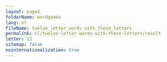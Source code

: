 ```yaml
---
layout: page2
folderName: wordgames
lang: nl
fileName: twelve_letter_words_with_these_letters
permalink: nl/twelve-letter-words-with-these-letters/result
letter: 12
sitemap: false
nointernationalization: true   
---
```

